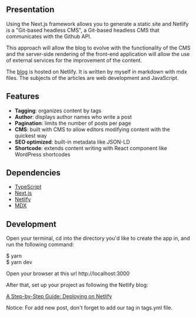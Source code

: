 
## Presentation 

Using the Next.js framework allows you to generate a static site and Netlify is a "Git-based headless CMS", a Git-based headless CMS that communicates with the Github API.

This approach will allow the blog to evolve with the functionality of the CMS and the server-side rendering of the front-end application will allow the use of external services for the improvement of the content.

The [blog](https://blogdevweb.xyz) is hosted on Netlify. It is written by myself in markdown with mdx files. The subjects of the articles are web development and JavaScript.

## Features

- **Tagging**: organizes content by tags
- **Author**: displays author names who write a post
- **Pagination**: limits the number of posts per page
- **CMS**: built with CMS to allow editors modifying content with the quickest way
- **SEO optimized**: built-in metadata like JSON-LD
- **Shortcode**: extends content writing with React component like WordPress shortcodes

## Dependencies

- [TypeScript](https://www.typescriptlang.org/)
- [Next.js](https://nextjs.org/)
- [Netlify](https://www.netlify.com/)
- [MDX](https://mdxjs.com/)


## Development 

Open your terminal, cd into the directory you'd like to create the app in, and run the following command:  

$ yarn  
$ yarn dev 
 
Open your browser at this url http://localhost:3000 

After that, set up your project as following the Netlify blog:

[A Step-by-Step Guide: Deploying on Netlify](https://www.netlify.com/blog/2016/09/29/a-step-by-step-guide-deploying-on-netlify/)

Notice: For add new post, don't forget to add our tag in tags.yml file.